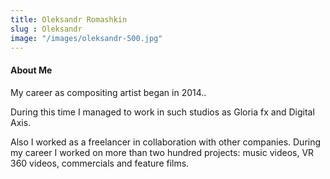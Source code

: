 ```yaml
---
title: Oleksandr Romashkin
slug : Oleksandr
image: "/images/oleksandr-500.jpg"
---
```


#### About Me

My career as compositing artist began in 2014.. 

During this time I managed to work in such studios as Gloria fx and Digital Axis. 

Also I worked as a freelancer in collaboration with other companies. During my career I worked on more than two hundred projects: music videos, VR 360 videos, commercials and  feature films.
